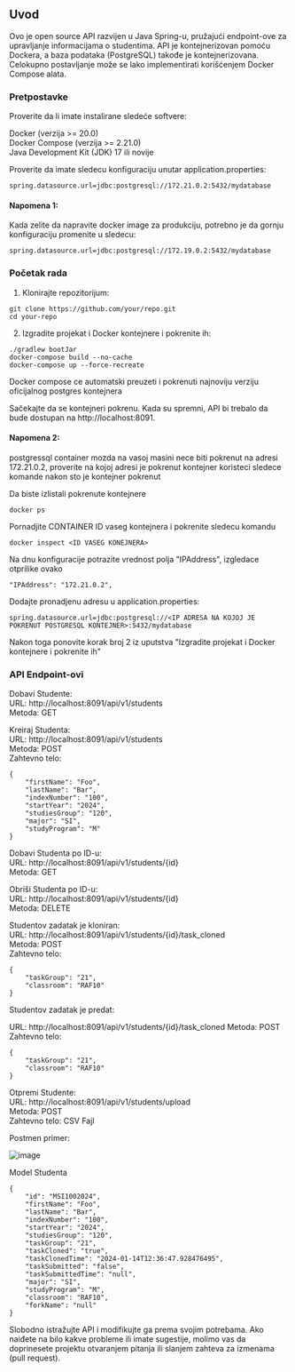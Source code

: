 ## Uvod

Ovo je open source API razvijen u Java Spring-u, pružajući endpoint-ove za upravljanje informacijama o studentima. API je kontejnerizovan pomoću Dockera, a baza podataka (PostgreSQL) takođe je kontejnerizovana. Celokupno postavljanje može se lako implementirati korišćenjem Docker Compose alata.

### Pretpostavke

Proverite da li imate instalirane sledeće softvere:

Docker (verzija >= 20.0)\
Docker Compose (verzija >= 2.21.0)\
Java Development Kit (JDK) 17 ili novije

Proverite da imate sledecu konfiguraciju unutar application.properties:

```
spring.datasource.url=jdbc:postgresql://172.21.0.2:5432/mydatabase
```

#### Napomena 1:
Kada zelite da napravite docker image za produkciju, potrebno je da gornju konfiguraciju promenite u sledecu:

```
spring.datasource.url=jdbc:postgresql://172.19.0.2:5432/mydatabase
```

### Početak rada

1. Klonirajte repozitorijum:

```
git clone https://github.com/your/repo.git
cd your-repo
```

2. Izgradite projekat i Docker kontejnere i pokrenite ih:

```
./gradlew bootJar   
docker-compose build --no-cache
docker-compose up --force-recreate
```

Docker compose ce automatski preuzeti i pokrenuti najnoviju verziju oficijalnog postgres kontejnera

Sačekajte da se kontejneri pokrenu. Kada su spremni, API bi trebalo da bude dostupan na http://localhost:8091.

#### Napomena 2:

postgressql container mozda na vasoj masini nece biti pokrenut na adresi 172.21.0.2, proverite na kojoj
adresi je pokrenut kontejner koristeci sledece komande nakon sto je kontejner pokrenut

Da biste izlistali pokrenute kontejnere

```
docker ps
```

Pornadjite CONTAINER ID vaseg kontejnera i pokrenite sledecu komandu

```
docker inspect <ID VASEG KONEJNERA>
```

Na dnu konfiguracije potrazite vrednost polja "IPAddress", izgledace otprilike ovako


```
"IPAddress": "172.21.0.2",
```

Dodajte pronadjenu adresu u application.properties:

```
spring.datasource.url=jdbc:postgresql://<IP ADRESA NA KOJOJ JE POKRENUT POSTGRESQL KONTEJNER>:5432/mydatabase
```

Nakon toga ponovite korak broj 2 iz uputstva "Izgradite projekat i Docker kontejnere i pokrenite ih" 



### API Endpoint-ovi

Dobavi Studente:\
URL: http://localhost:8091/api/v1/students \
Metoda: GET

Kreiraj Studenta:\
URL: http://localhost:8091/api/v1/students \
Metoda: POST \
Zahtevno telo:

```
{
    "firstName": "Foo",
    "lastName": "Bar",
    "indexNumber": "100",
    "startYear": "2024",
    "studiesGroup": "120",
    "major": "SI",
    "studyProgram": "M"
}
```

Dobavi Studenta po ID-u: \
URL: http://localhost:8091/api/v1/students/{id} \
Metoda: GET

Obriši Studenta po ID-u: \
URL: http://localhost:8091/api/v1/students/{id} \
Metoda: DELETE

Studentov zadatak je kloniran: \
URL: http://localhost:8091/api/v1/students/{id}/task_cloned \
Metoda: POST \
Zahtevno telo:

```
{
    "taskGroup": "21",
    "classroom": "RAF10"
}
```

Studentov zadatak je predat:

URL: http://localhost:8091/api/v1/students/{id}/task_cloned
Metoda: POST
Zahtevno telo:

```
{
    "taskGroup": "21",
    "classroom": "RAF10"
}
```

Otpremi Studente:\
URL: http://localhost:8091/api/v1/students/upload \
Metoda: POST \
Zahtevno telo: CSV Fajl

Postmen primer:


![image](https://github.com/RAFSoftLab/LMS-API/assets/43738975/51bfabbe-190f-43bd-8c10-f451135ee333)


Model Studenta

```
{
    "id": "MSI1002024",
    "firstName": "Foo",
    "lastName": "Bar",
    "indexNumber": "100",
    "startYear": "2024",
    "studiesGroup": "120",
    "taskGroup": "21",
    "taskCloned": "true",
    "taskClonedTime": "2024-01-14T12:36:47.928476495",
    "taskSubmitted": "false",
    "taskSubmittedTime": "null",
    "major": "SI",
    "studyProgram": "M",
    "classroom": "RAF10",
    "forkName": "null"
}
```

Slobodno istražujte API i modifikujte ga prema svojim potrebama. Ako naiđete na bilo kakve probleme ili imate sugestije, molimo vas da doprinesete projektu otvaranjem pitanja ili slanjem zahteva za izmenama (pull request).

